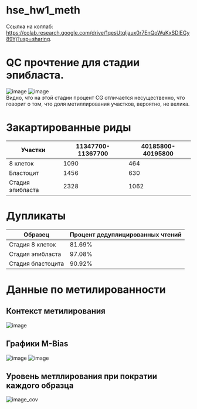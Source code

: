 # hse_hw1_meth
Сcылка на коллаб: https://colab.research.google.com/drive/1qesUtqljaux0r7EnQoWuKxSDlEGy89Yj?usp=sharing.
# QC прочтение для стадии эпибласта.
![image](https://user-images.githubusercontent.com/93263163/154816260-88f9a90f-e28e-4719-81de-7bf5a32fc40c.png)
![image](https://user-images.githubusercontent.com/93263163/154816382-4868ad05-5c26-473b-b4ed-6c6b9bdaccb8.png)  
Видно, что на этой стадии процент CG отличается несущественно, что говорит о том, что доля метиллирования участков, вероятно, не велика. 
# Закартированные риды
| Участки | 11347700-11367700 | 40185800-40195800 |
|-----|-----|-------|
|8 клеток|1090|464|
|Бластоцит|1456|630|
|Стадия эпибласта|2328|1062|
# Дупликаты
|Образец|Процент дедуплицированных чтений|
|---------|--------|
|Стадия 8 клеток|81.69%|
|Стадия эпибласта|97.08%|
|Стадия бластоцита|90.92%|


# Данные по метилированности
## Контекст метилирования
![image](https://user-images.githubusercontent.com/93263163/154816567-2f8f87a9-6638-480d-8ad3-9a5cb881a454.png)
## Графики M-Bias
![image](https://user-images.githubusercontent.com/93263163/154816596-a831feea-1188-45de-b2b8-174d7d71dd1b.png)
![image](https://user-images.githubusercontent.com/93263163/154816639-b7a285c8-ead4-4efa-be81-68f331d24193.png)
## Уровень метллирования при пократии каждого образца
![image_cov](https://user-images.githubusercontent.com/93263163/154728248-134115ba-f773-4a8d-9181-9d36db465a7d.png)
